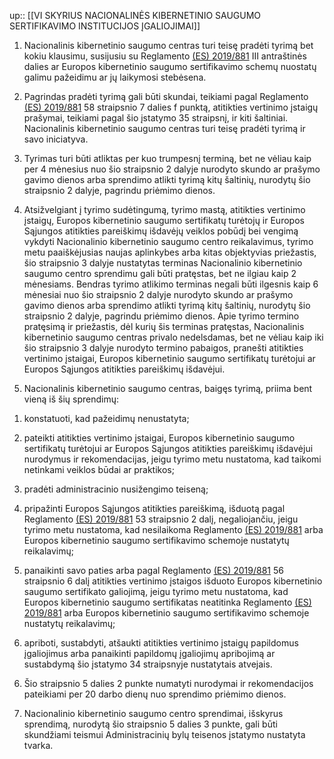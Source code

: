 up:: [[VI SKYRIUS NACIONALINĖS KIBERNETINIO SAUGUMO SERTIFIKAVIMO INSTITUCIJOS ĮGALIOJIMAI]]

1. Nacionalinis kibernetinio saugumo centras turi teisę pradėti tyrimą bet kokiu klausimu, susijusiu su Reglamento [(ES) 2019/881](http://eur-lex.europa.eu/legal-content/LIT/TXT/?uri=CELEX:3881R2019&locale=lt) III antraštinės dalies ar Europos kibernetinio saugumo sertifikavimo schemų nuostatų galimu pažeidimu ar jų laikymosi stebėsena.

2. Pagrindas pradėti tyrimą gali būti skundai, teikiami pagal Reglamento [(ES) 2019/881](http://eur-lex.europa.eu/legal-content/LIT/TXT/?uri=CELEX:3881R2019&locale=lt) 58 straipsnio 7 dalies f punktą, atitikties vertinimo įstaigų prašymai, teikiami pagal šio įstatymo 35 straipsnį, ir kiti šaltiniai. Nacionalinis kibernetinio saugumo centras turi teisę pradėti tyrimą ir savo iniciatyva.

3. Tyrimas turi būti atliktas per kuo trumpesnį terminą, bet ne vėliau kaip per 4 mėnesius nuo šio straipsnio 2 dalyje nurodyto skundo ar prašymo gavimo dienos arba sprendimo atlikti tyrimą kitų šaltinių, nurodytų šio straipsnio 2 dalyje, pagrindu priėmimo dienos.

4. Atsižvelgiant į tyrimo sudėtingumą, tyrimo mastą, atitikties vertinimo įstaigų, Europos kibernetinio saugumo sertifikatų turėtojų ir Europos Sąjungos atitikties pareiškimų išdavėjų veiklos pobūdį bei vengimą vykdyti Nacionalinio kibernetinio saugumo centro reikalavimus, tyrimo metu paaiškėjusias naujas aplinkybes arba kitas objektyvias priežastis, šio straipsnio 3 dalyje nustatytas terminas Nacionalinio kibernetinio saugumo centro sprendimu gali būti pratęstas, bet ne ilgiau kaip 2 mėnesiams. Bendras tyrimo atlikimo terminas negali būti ilgesnis kaip 6 mėnesiai nuo šio straipsnio 2 dalyje nurodyto skundo ar prašymo gavimo dienos arba sprendimo atlikti tyrimą kitų šaltinių, nurodytų šio straipsnio 2 dalyje, pagrindu priėmimo dienos. Apie tyrimo termino pratęsimą ir priežastis, dėl kurių šis terminas pratęstas, Nacionalinis kibernetinio saugumo centras privalo nedelsdamas, bet ne vėliau kaip iki šio straipsnio 3 dalyje nurodyto termino pabaigos, pranešti atitikties vertinimo įstaigai, Europos kibernetinio saugumo sertifikatų turėtojui ar Europos Sąjungos atitikties pareiškimų išdavėjui.

5. Nacionalinis kibernetinio saugumo centras, baigęs tyrimą, priima bent vieną iš šių sprendimų:

1) konstatuoti, kad pažeidimų nenustatyta;

2) pateikti atitikties vertinimo įstaigai, Europos kibernetinio saugumo sertifikatų turėtojui ar Europos Sąjungos atitikties pareiškimų išdavėjui nurodymus ir rekomendacijas, jeigu tyrimo metu nustatoma, kad taikomi netinkami veiklos būdai ar praktikos;

3) pradėti administracinio nusižengimo teiseną;

4) pripažinti Europos Sąjungos atitikties pareiškimą, išduotą pagal Reglamento [(ES) 2019/881](http://eur-lex.europa.eu/legal-content/LIT/TXT/?uri=CELEX:3881R2019&locale=lt) 53 straipsnio 2 dalį, negaliojančiu, jeigu tyrimo metu nustatoma, kad nesilaikoma Reglamento [(ES) 2019/881](http://eur-lex.europa.eu/legal-content/LIT/TXT/?uri=CELEX:3881R2019&locale=lt) arba Europos kibernetinio saugumo sertifikavimo schemoje nustatytų reikalavimų;

5) panaikinti savo paties arba pagal Reglamento [(ES) 2019/881](http://eur-lex.europa.eu/legal-content/LIT/TXT/?uri=CELEX:3881R2019&locale=lt) 56 straipsnio 6 dalį atitikties vertinimo įstaigos išduoto Europos kibernetinio saugumo sertifikato galiojimą, jeigu tyrimo metu nustatoma, kad Europos kibernetinio saugumo sertifikatas neatitinka Reglamento [(ES) 2019/881](http://eur-lex.europa.eu/legal-content/LIT/TXT/?uri=CELEX:3881R2019&locale=lt) arba Europos kibernetinio saugumo sertifikavimo schemoje nustatytų reikalavimų;

6) apriboti, sustabdyti, atšaukti atitikties vertinimo įstaigų papildomus įgaliojimus arba panaikinti papildomų įgaliojimų apribojimą ar sustabdymą šio įstatymo 34 straipsnyje nustatytais atvejais.

6. Šio straipsnio 5 dalies 2 punkte numatyti nurodymai ir rekomendacijos pateikiami per 20 darbo dienų nuo sprendimo priėmimo dienos.

7. Nacionalinio kibernetinio saugumo centro sprendimai, išskyrus sprendimą, nurodytą šio straipsnio 5 dalies 3 punkte, gali būti skundžiami teismui Administracinių bylų teisenos įstatymo nustatyta tvarka.